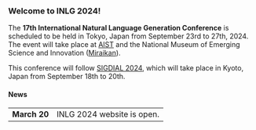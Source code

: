 ### Welcome to INLG 2024!

The **17th International Natural Language Generation Conference** is scheduled to be held in Tokyo, Japan from September 23rd to 27th, 2024.
The event will take place at [AIST](https://www.aist.go.jp/index_en.html) and the National Museum of Emerging Science and Innovation ([Miraikan](https://www.miraikan.jst.go.jp/en/)).

This conference will follow [SIGDIAL 2024](https://2024.sigdial.org), which will take place in Kyoto, Japan from September 18th to 20th.

#### News

<table>
  <tbody>
    <tr>
      <td><b>March 20</b></td>
      <td>INLG 2024 website is open.</td>
    </tr>
  </tbody>
</table>
